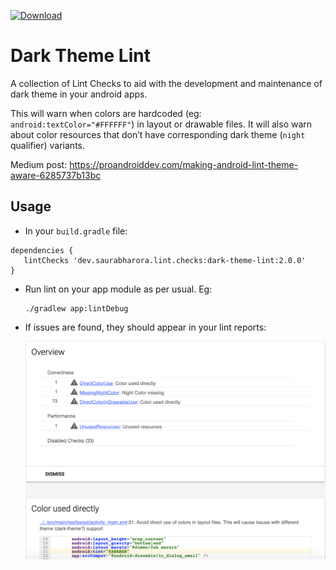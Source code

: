 [ ![Download](https://api.bintray.com/packages/saurabharora90/maven/dark-theme-lint/images/download.svg?version=1.0.0) ](https://bintray.com/saurabharora90/maven/dark-theme-lint/1.0.0/link)

Dark Theme Lint
=================

A collection of Lint Checks to aid with the development and maintenance of dark theme in your android apps.

This will warn when colors are hardcoded (eg: `android:textColor="#FFFFFF"`) in layout or drawable files. It will also warn about color resources that don’t have corresponding dark theme (`night` qualifier) variants.

Medium post: https://proandroiddev.com/making-android-lint-theme-aware-6285737b13bc

Usage
-------

- In your `build.gradle` file:

```
dependencies {
   lintChecks 'dev.saurabharora.lint.checks:dark-theme-lint:2.0.0'
}
```

- Run lint on your app module as per usual. Eg:
  ```
  ./gradlew app:lintDebug
  ```
- If issues are found, they should appear in your lint reports:
  
  ![Lint Report](https://raw.githubusercontent.com/saurabharora90/Lint-Checks/master/dark-theme-lint/assets/dark-theme-lint-check-result.png)
